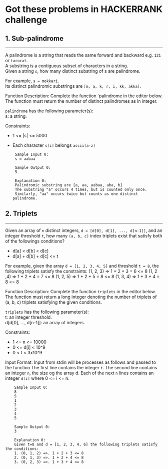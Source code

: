 # Got these problems in HACKERRANK challenge


## 1. Sub-palindrome
-----
A palindrome is a string that reads the same forward and backward e.g. `121` or `tacocat`.  
A substring is a contiguous subset of characters in a string.  
Given a string `s`, how many distinct substring of s are palindrome.   

For example, `s = mokkari`.   
Its distinct palindromic substrings are `[m, a, k, r, i, kk, akka]`.

Function Description:
Complete the function `palindrome  in the editor below.  
The function must return the number of distinct palindromes as in integer.


`palindrome` has the following parameter(s):   
   s: a string.
   
Constraints:  
 - 1 <= |s| <= 5000 
 - Each character `s[i]` belongs `ascii[a-z]`

 
 
		Sample Input 0:
		s = aabaa
		
		Sample Output 0:
		5
		
		Explanation 0:
		Palindromic substring are [a, aa, aabaa, aba, b]
		The substring "a" occurs 4 times, but is counted only once.  
		Similarly, "aa" occurs twice but counts as one distinct palindrome.
	

## 2. Triplets
-----
Given an array of `n` distinct integers, `d = [d[0], d[1], ..., d[n-1]]`, and an integer threshold `t`, how many `(a, b, c)` index triplets exist that satisfy both of the followings conditions?
- d[a] < d[b] < d[c]
- d[a] + d[b] + d[c] <= t

For example, given the array `d = [1, 2, 3, 4, 5]` and threshold `t = 8`, the following triplets satisfy the constraints:
		(1, 2, 3) => 1 + 2 + 3 = 6 <= 8
		(1, 2 ,4) => 1 + 2 + 4 = 7 <= 8
		(1, 2, 5) => 1 + 2 + 5 = 8 <= 8
		(1, 3, 4) => 1 + 3 + 4 = 8 <= 8
		
Function Description:
Complete the function `triplets`  in the editor below.  
The function must return a long integer denoting the number of triplets of (a, b, c) triplets satisfying the given conditions.     


`triplets` has the following parameter(s):      
   t: an integer threshold.  
   d[d[0], ..., d[n-1]]: an array of integers.  
   
Constraints:  
 - 1 <= n <= 10000 
 - 0 <= d[i] < 10^9
 - 0 < t < 3x10^9
 
Input Format:
Input from stdin will be processes as follows and passed to the function
The first line contains the integer `t`.
The second line contains an integer `n`, the size og the array d.
Each of the next `n` lines contains an integer `d[i]` where 0 <= i <= n.


		Sample Input 0:
		8
		5
		1
		2
		3
		4
		5
		
		Sample Output 0:
		3
		
		Explanation 0:
		Given t=8 and d = [1, 2, 3, 4, 6] the following triplets satisfy the conditions:
		1. (0, 1, 2) =>. 1 + 2 + 3 <= 8
		2. (0, 1, 3) =>. 1 + 2 + 4 <= 8
		3. (0, 2, 3) =>. 1 + 3 + 4 <= 8
	